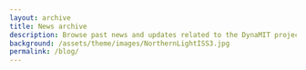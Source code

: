```yaml
---
layout: archive
title: News archive
description: Browse past news and updates related to the DynaMIT project
background: /assets/theme/images/NorthernLightISS3.jpg
permalink: /blog/
---
```


<!-- Comment the text below using ctrl+' -->

<!-- To add new posts, simply add a file in the `_posts` directory that follows the convention `YYYY-MM-DD-name-of-post.md` (does not seem to work if the file is named something different) and includes the necessary front matter and text. 

All the posts should be shown on this page, but only the two most recent posts appear on the home page. -->

